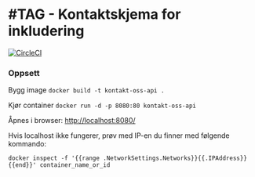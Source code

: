 #TAG - Kontaktskjema for inkludering
===========================
[![CircleCI](https://circleci.com/gh/navikt/tiltaksgjennomforing.svg?style=svg)](https://circleci.com/gh/navikt/tiltaksgjennomforing)

### Oppsett

Bygg image
`docker build -t kontakt-oss-api .`

Kjør container
`docker run -d -p 8080:80 kontakt-oss-api `

Åpnes i browser: [http://localhost:8080/](http://localhost:8080/)

Hvis localhost ikke fungerer, prøv med IP-en du finner med følgende kommando:

`docker inspect -f '{{range .NetworkSettings.Networks}}{{.IPAddress}}{{end}}' container_name_or_id`

